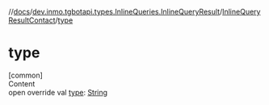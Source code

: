 //[docs](../../../index.md)/[dev.inmo.tgbotapi.types.InlineQueries.InlineQueryResult](../index.md)/[InlineQueryResultContact](index.md)/[type](type.md)



# type  
[common]  
Content  
open override val [type](type.md): [String](https://kotlinlang.org/api/latest/jvm/stdlib/kotlin/-string/index.html)  



